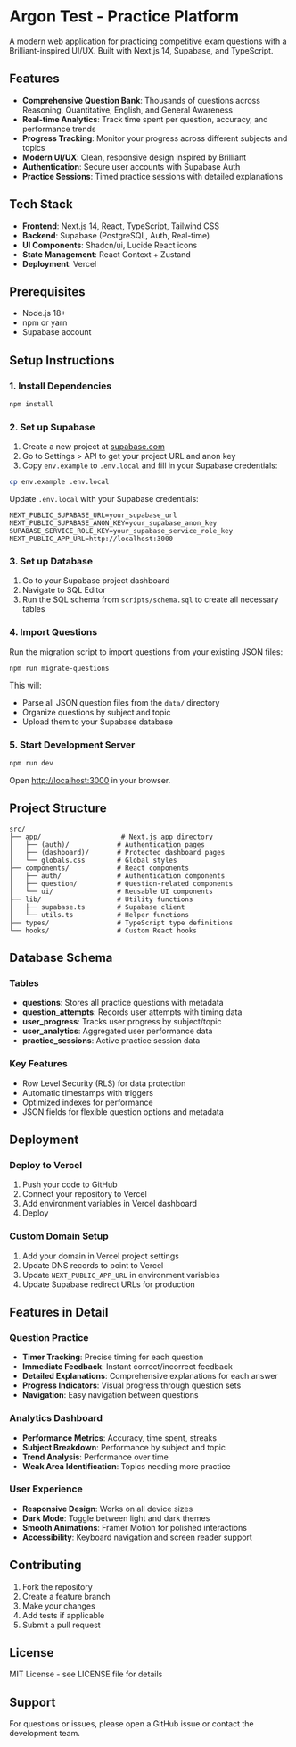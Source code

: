 # Argon Test - Practice Platform

A modern web application for practicing competitive exam questions with a Brilliant-inspired UI/UX. Built with Next.js 14, Supabase, and TypeScript.

## Features

- **Comprehensive Question Bank**: Thousands of questions across Reasoning, Quantitative, English, and General Awareness
- **Real-time Analytics**: Track time spent per question, accuracy, and performance trends
- **Progress Tracking**: Monitor your progress across different subjects and topics
- **Modern UI/UX**: Clean, responsive design inspired by Brilliant
- **Authentication**: Secure user accounts with Supabase Auth
- **Practice Sessions**: Timed practice sessions with detailed explanations

## Tech Stack

- **Frontend**: Next.js 14, React, TypeScript, Tailwind CSS
- **Backend**: Supabase (PostgreSQL, Auth, Real-time)
- **UI Components**: Shadcn/ui, Lucide React icons
- **State Management**: React Context + Zustand
- **Deployment**: Vercel

## Prerequisites

- Node.js 18+ 
- npm or yarn
- Supabase account

## Setup Instructions

### 1. Install Dependencies

```bash
npm install
```

### 2. Set up Supabase

1. Create a new project at [supabase.com](https://supabase.com)
2. Go to Settings > API to get your project URL and anon key
3. Copy `env.example` to `.env.local` and fill in your Supabase credentials:

```bash
cp env.example .env.local
```

Update `.env.local` with your Supabase credentials:
```env
NEXT_PUBLIC_SUPABASE_URL=your_supabase_url
NEXT_PUBLIC_SUPABASE_ANON_KEY=your_supabase_anon_key
SUPABASE_SERVICE_ROLE_KEY=your_supabase_service_role_key
NEXT_PUBLIC_APP_URL=http://localhost:3000
```

### 3. Set up Database

1. Go to your Supabase project dashboard
2. Navigate to SQL Editor
3. Run the SQL schema from `scripts/schema.sql` to create all necessary tables

### 4. Import Questions

Run the migration script to import questions from your existing JSON files:

```bash
npm run migrate-questions
```

This will:
- Parse all JSON question files from the `data/` directory
- Organize questions by subject and topic
- Upload them to your Supabase database

### 5. Start Development Server

```bash
npm run dev
```

Open [http://localhost:3000](http://localhost:3000) in your browser.

## Project Structure

```
src/
├── app/                    # Next.js app directory
│   ├── (auth)/            # Authentication pages
│   ├── (dashboard)/       # Protected dashboard pages
│   └── globals.css        # Global styles
├── components/            # React components
│   ├── auth/              # Authentication components
│   ├── question/          # Question-related components
│   └── ui/                # Reusable UI components
├── lib/                   # Utility functions
│   ├── supabase.ts        # Supabase client
│   └── utils.ts           # Helper functions
├── types/                 # TypeScript type definitions
└── hooks/                 # Custom React hooks
```

## Database Schema

### Tables

- **questions**: Stores all practice questions with metadata
- **question_attempts**: Records user attempts with timing data
- **user_progress**: Tracks user progress by subject/topic
- **user_analytics**: Aggregated user performance data
- **practice_sessions**: Active practice session data

### Key Features

- Row Level Security (RLS) for data protection
- Automatic timestamps with triggers
- Optimized indexes for performance
- JSON fields for flexible question options and metadata

## Deployment

### Deploy to Vercel

1. Push your code to GitHub
2. Connect your repository to Vercel
3. Add environment variables in Vercel dashboard
4. Deploy

### Custom Domain Setup

1. Add your domain in Vercel project settings
2. Update DNS records to point to Vercel
3. Update `NEXT_PUBLIC_APP_URL` in environment variables
4. Update Supabase redirect URLs for production

## Features in Detail

### Question Practice

- **Timer Tracking**: Precise timing for each question
- **Immediate Feedback**: Instant correct/incorrect feedback
- **Detailed Explanations**: Comprehensive explanations for each answer
- **Progress Indicators**: Visual progress through question sets
- **Navigation**: Easy navigation between questions

### Analytics Dashboard

- **Performance Metrics**: Accuracy, time spent, streaks
- **Subject Breakdown**: Performance by subject and topic
- **Trend Analysis**: Performance over time
- **Weak Area Identification**: Topics needing more practice

### User Experience

- **Responsive Design**: Works on all device sizes
- **Dark Mode**: Toggle between light and dark themes
- **Smooth Animations**: Framer Motion for polished interactions
- **Accessibility**: Keyboard navigation and screen reader support

## Contributing

1. Fork the repository
2. Create a feature branch
3. Make your changes
4. Add tests if applicable
5. Submit a pull request

## License

MIT License - see LICENSE file for details

## Support

For questions or issues, please open a GitHub issue or contact the development team.
